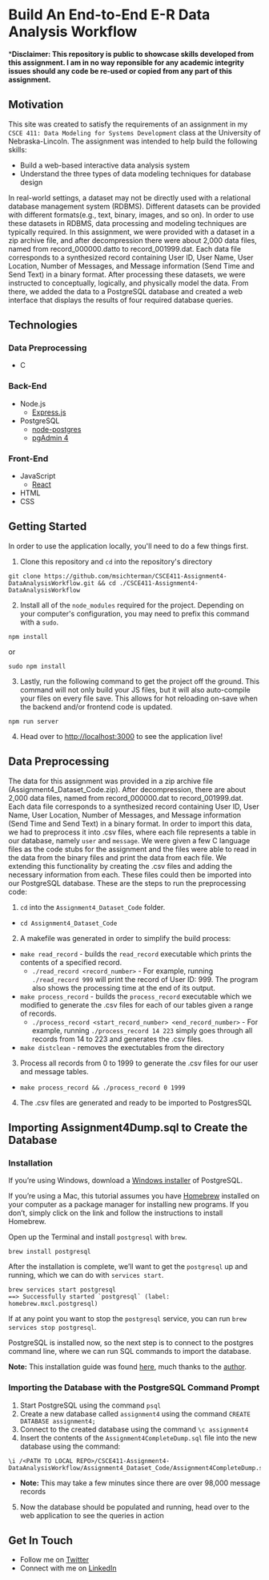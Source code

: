 # Build An End-to-End E-R Data Analysis Workflow
***Disclaimer: This repository is public to showcase skills developed from this assignment. I am in no way reponsible for any academic integrity issues should any code be re-used or copied from any part of this assignment.**

## Motivation
This site was created to satisfy the requirements of an assignment in my `CSCE 411: Data Modeling for Systems Development` class at the University of Nebraska-Lincoln. The assignment was intended to help build the following skills:

* Build a web-based interactive data analysis system
* Understand the three types of data modeling techniques for database design

In real-world settings, a dataset may not be directly used with a relational database management system (RDBMS). Different datasets can be provided with different formats(e.g., text, binary, images, and so on). In order to use these datasets in RDBMS, data processing and modeling techniques are typically required. In this assignment, we were provided with a dataset in a zip archive file, and after decompression there were about 2,000 data files, named from record_000000.datto to record_001999.dat. Each data file corresponds to a synthesized record containing User ID, User Name, User Location, Number of Messages, and Message information (Send Time and Send Text) in a binary format. After processing these datasets, we were instructed to conceptually, logically, and physically model the data. From there, we added the data to a PostgreSQL database and created a web interface that displays the results of four required database queries.

## Technologies
### Data Preprocessing
* C
### Back-End
* Node.js
    * [Express.js](https://expressjs.com/)
* PostgreSQL
    * [node-postgres](https://node-postgres.com/)
    * [pgAdmin 4](https://www.pgadmin.org/download/)
### Front-End
* JavaScript
    * [React](https://reactjs.org/)
* HTML
* CSS

## Getting Started
In order to use the application locally, you'll need to do a few things first.

1. Clone this repository and `cd` into the repository's directory
```
git clone https://github.com/msichterman/CSCE411-Assignment4-DataAnalysisWorkflow.git && cd ./CSCE411-Assignment4-DataAnalysisWorkflow
```

2. Install all of the `node_modules` required for the project. Depending on your computer's configuration, you may need to prefix this command with a `sudo`.
```
npm install
```
or
```
sudo npm install
```

3. Lastly, run the following command to get the project off the ground. This command will not only build your JS files, but it will also auto-compile your files on every file save. This allows for hot reloading on-save when the backend and/or frontend code is updated.

```
npm run server
```

4. Head over to [http://localhost:3000](http://localhost:3000) to see the application live!

## Data Preprocessing
The data for this assignment was provided in a zip archive file (Assignment4_Dataset_Code.zip). After decompression, there are about 2,000 data files, named from record_000000.dat to record_001999.dat. Each data file corresponds to a synthesized record containing User ID, User Name, User Location, Number of Messages, and Message information (Send Time and Send Text) in a binary format. In order to import this data, we had to preprocess it into .csv files, where each file represents a table in our database, namely ```user``` and ```message```. We were given a few C language files as the code stubs for the assignment and the files were able to read in the data from the binary files and print the data from each file. We extending this functionality by creating the .csv files and adding the necessary information from each. These files could then be imported into our PostgreSQL database. These are the steps to run the preprocessing code:
1. ```cd``` into the ```Assignment4_Dataset_Code``` folder.
* ```cd Assignment4_Dataset_Code```

2. A makefile was generated in order to simplify the build process:
* ```make read_record``` - builds the ```read_record``` executable which prints the contents of a specified record.
   * ```./read_record <record_number>``` - For example, running ```./read_record 999``` will print the record of User ID: 999. The program also shows the processing time at the end of its output.
* ```make process_record``` - builds the ```process_record``` executable which we modified to generate the .csv files for each of our tables given a range of records.
   * ```./process_record <start_record_number> <end_record_number>``` - For example, running ```./process_record 14 223``` simply goes through all records from 14 to 223 and generates the .csv files.
* ```make distclean``` - removes the exectutables from the directory

3. Process all records from 0 to 1999 to generate the .csv files for our user and message tables.
* ```make process_record && ./process_record 0 1999```

4. The .csv files are generated and ready to be imported to PostgresSQL

## Importing Assignment4Dump.sql to Create the Database
### Installation
If you’re using Windows, download a [Windows installer](https://www.postgresql.org/download/windows/) of PostgreSQL.

If you’re using a Mac, this tutorial assumes you have [Homebrew](https://brew.sh/) installed on your computer as a package manager for installing new programs. If you don’t, simply click on the link and follow the instructions to install Homebrew.

Open up the Terminal and install ```postgresql``` with ```brew```.
```
brew install postgresql
```
After the installation is complete, we’ll want to get the ```postgresql``` up and running, which we can do with ```services start```.
```
brew services start postgresql
==> Successfully started `postgresql` (label: homebrew.mxcl.postgresql)
```
If at any point you want to stop the ```postgresql``` service, you can run ```brew services stop postgresql```.

PostgreSQL is installed now, so the next step is to connect to the postgres command line, where we can run SQL commands to import the database.

**Note:** This installation guide was found [here](https://blog.logrocket.com/setting-up-a-restful-api-with-node-js-and-postgresql-d96d6fc892d8/), much thanks to the [author](http://tania.dev).

### Importing the Database with the PostgreSQL Command Prompt
1. Start PostgreSQL using the command ```psql```
2. Create a new database called ```assignment4``` using the command ```CREATE DATABASE assignment4;```
3. Connect to the created database using the command ```\c assignment4```
4. Insert the contents of the ```Assignment4CompleteDump.sql``` file into the new database using the command:
```
\i /<PATH TO LOCAL REPO>/CSCE411-Assignment4-DataAnalysisWorkflow/Assignment4_Dataset_Code/Assignment4CompleteDump.sql
```
   * **Note:** This may take a few minutes since there are over 98,000 message records
5. Now the database should be populated and running, head over to the web application to see the queries in action

## Get In Touch
* Follow me on [Twitter](https://twitter.com/mattsichterman)
* Connect with me on [LinkedIn](https://www.linkedin.com/in/msichterman/)

